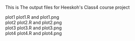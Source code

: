 <p>This is The output files for Heeskoh's Class4 course project </p>
<p>
plot1 plot1.R and plot1.png<BR>
plot2 plot2.R and plot2.png<BR>
plot3 plot3.R and plot3.png<BR>
plot4 plot4.R and plot4.png<BR>
</p>
